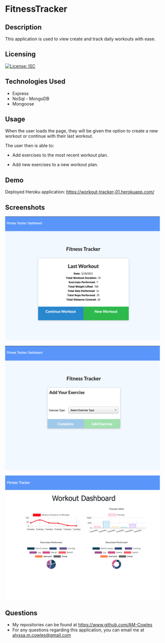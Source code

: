 # FitnessTracker

## Description

This application is used to view create and track daily workouts with ease.

## Licensing

[![License: ISC](https://img.shields.io/badge/License-ISC-blue.svg)](https://opensource.org/licenses/ISC)


## Technologies Used

* Express
* NoSql - MongoDB
* Mongoose

## Usage

When the user loads the page, they will be given the option to create a new workout or continue with their last workout.

The user then is able to:

  * Add exercises to the most recent workout plan.

  * Add new exercises to a new workout plan.

## Demo

Deployed Heroku application: https://workout-tracker-01.herokuapp.com/
## Screenshots

![homepage](./public/images/tracker1.png)

![exercise](./public/images/tracker2.png)

![dashboard](./public/images/tracker3.png)

## Questions
* My repositories can be found at https://www.github.com/AM-Cowles
* For any questions regarding this application, you can email me at alyssa.m.cowles@gmail.com
